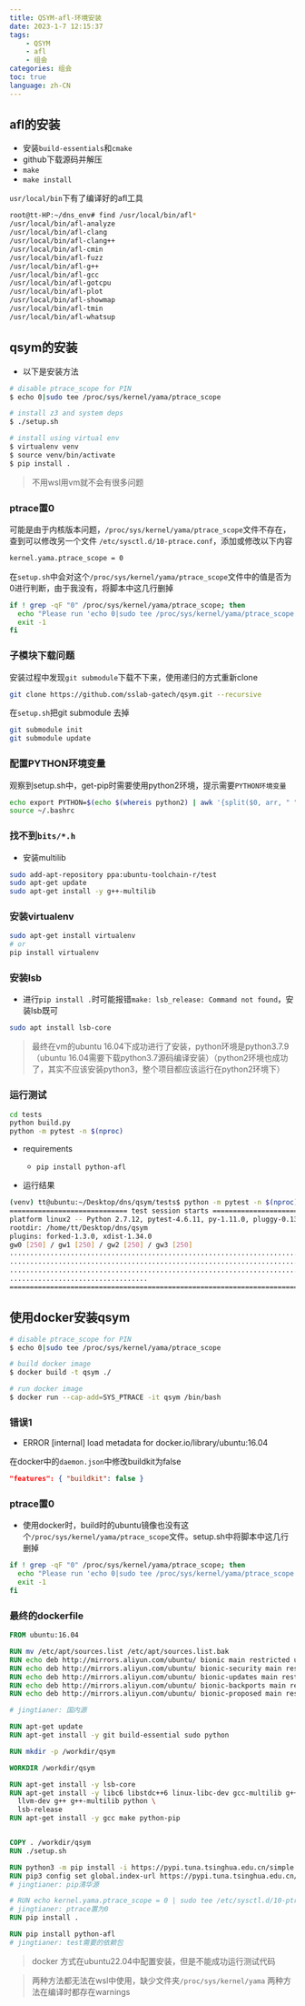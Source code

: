 ```yaml
---
title: QSYM-afl-环境安装
date: 2023-1-7 12:15:37
tags: 
    - QSYM
    - afl
    - 组会 
categories: 组会
toc: true
language: zh-CN
---
```


## afl的安装
- 安装`build-essentials`和`cmake`
- github下载源码并解压
- `make`
- `make install`

`usr/local/bin`下有了编译好的afl工具
```sh
root@tt-HP:~/dns_env# find /usr/local/bin/afl*
/usr/local/bin/afl-analyze
/usr/local/bin/afl-clang
/usr/local/bin/afl-clang++
/usr/local/bin/afl-cmin
/usr/local/bin/afl-fuzz
/usr/local/bin/afl-g++
/usr/local/bin/afl-gcc
/usr/local/bin/afl-gotcpu
/usr/local/bin/afl-plot
/usr/local/bin/afl-showmap
/usr/local/bin/afl-tmin
/usr/local/bin/afl-whatsup
```

## qsym的安装

- 以下是安装方法
```sh
# disable ptrace_scope for PIN
$ echo 0|sudo tee /proc/sys/kernel/yama/ptrace_scope

# install z3 and system deps
$ ./setup.sh

# install using virtual env
$ virtualenv venv
$ source venv/bin/activate
$ pip install .
```
> 不用wsl用vm就不会有很多问题
### ptrace置0

可能是由于内核版本问题，`/proc/sys/kernel/yama/ptrace_scope`文件不存在，查到可以修改另一个文件 `/etc/sysctl.d/10-ptrace.conf`，添加或修改以下内容

```sh
kernel.yama.ptrace_scope = 0
```

在`setup.sh`中会对这个`/proc/sys/kernel/yama/ptrace_scope`文件中的值是否为0进行判断，由于我没有，将脚本中这几行删掉
```sh
if ! grep -qF "0" /proc/sys/kernel/yama/ptrace_scope; then
  echo "Please run 'echo 0|sudo tee /proc/sys/kernel/yama/ptrace_scope'"
  exit -1
fi
```

### 子模块下载问题

安装过程中发现`git submodule`下载不下来，使用递归的方式重新clone

```sh
git clone https://github.com/sslab-gatech/qsym.git --recursive
```

在`setup.sh`把git submodule 去掉
```sh
git submodule init
git submodule update
```

### 配置PYTHON环境变量

观察到setup.sh中，get-pip时需要使用python2环境，提示需要`PYTHON环境变量`

```sh
echo export PYTHON=$(echo $(whereis python2) | awk '{split($0, arr, " "); print arr[2]}') | tee -a ~/.bashrc 
source ~/.bashrc
```

### 找不到`bits/*.h`
- 安装multilib
```sh
sudo add-apt-repository ppa:ubuntu-toolchain-r/test
sudo apt-get update
sudo apt-get install -y g++-multilib
```

### 安装virtualenv

```sh
sudo apt-get install virtualenv
# or
pip install virtualenv
```

### 安装lsb

- 进行`pip install .`时可能报错`make: lsb_release: Command not found`，安装lsb既可

```sh
sudo apt install lsb-core
```


> 最终在vm的ubuntu 16.04下成功进行了安装，python环境是python3.7.9（ubuntu 16.04需要下载python3.7源码编译安装）（python2环境也成功了，其实不应该安装python3，整个项目都应该运行在python2环境下）
>

### 运行测试
```sh
cd tests
python build.py
python -m pytest -n $(nproc)
```

- requirements
  - `pip install python-afl`

- 运行结果
```sh
(venv) tt@ubuntu:~/Desktop/dns/qsym/tests$ python -m pytest -n $(nproc)
============================= test session starts ==============================
platform linux2 -- Python 2.7.12, pytest-4.6.11, py-1.11.0, pluggy-0.13.1
rootdir: /home/tt/Desktop/dns/qsym
plugins: forked-1.3.0, xdist-1.34.0
gw0 [250] / gw1 [250] / gw2 [250] / gw3 [250]
........................................................................ [ 28%]
........................................................................ [ 57%]
........................................................................ [ 86%]
..................................                                                                                                                                                                   [100%]
======================================================================================= 250 passed in 565.71 seconds =======================================================================================
```


## 使用docker安装qsym

```sh
# disable ptrace_scope for PIN
$ echo 0|sudo tee /proc/sys/kernel/yama/ptrace_scope

# build docker image
$ docker build -t qsym ./

# run docker image
$ docker run --cap-add=SYS_PTRACE -it qsym /bin/bash
```

### 错误1
- ERROR [internal] load metadata for docker.io/library/ubuntu:16.04

在docker中的`daemon.json`中修改buildkit为false
```json
"features": { "buildkit": false }
```

### ptrace置0

- 使用docker时，build时的ubuntu镜像也没有这个`/proc/sys/kernel/yama/ptrace_scope`文件。setup.sh中将脚本中这几行删掉
```sh
if ! grep -qF "0" /proc/sys/kernel/yama/ptrace_scope; then
  echo "Please run 'echo 0|sudo tee /proc/sys/kernel/yama/ptrace_scope'"
  exit -1
fi
```

### 最终的dockerfile
```dockerfile
FROM ubuntu:16.04

RUN mv /etc/apt/sources.list /etc/apt/sources.list.bak
RUN echo deb http://mirrors.aliyun.com/ubuntu/ bionic main restricted universe multiverse >>/etc/apt/sources.list
RUN echo deb http://mirrors.aliyun.com/ubuntu/ bionic-security main restricted universe multiverse >>/etc/apt/sources.list
RUN echo deb http://mirrors.aliyun.com/ubuntu/ bionic-updates main restricted universe multiverse >>/etc/apt/sources.list
RUN echo deb http://mirrors.aliyun.com/ubuntu/ bionic-backports main restricted universe multiverse >>/etc/apt/sources.list
RUN echo deb http://mirrors.aliyun.com/ubuntu/ bionic-proposed main restricted universe multiverse >>/etc/apt/sources.list

# jingtianer: 国内源

RUN apt-get update
RUN apt-get install -y git build-essential sudo python

RUN mkdir -p /workdir/qsym

WORKDIR /workdir/qsym

RUN apt-get install -y lsb-core
RUN apt-get install -y libc6 libstdc++6 linux-libc-dev gcc-multilib g++-multilib \
  llvm-dev g++ g++-multilib python \
  lsb-release
RUN apt-get install -y gcc make python-pip


COPY . /workdir/qsym
RUN ./setup.sh

RUN python3 -m pip install -i https://pypi.tuna.tsinghua.edu.cn/simple --upgrade pip
RUN pip3 config set global.index-url https://pypi.tuna.tsinghua.edu.cn/simple
# jingtianer: pip清华源

# RUN echo kernel.yama.ptrace_scope = 0 | sudo tee /etc/sysctl.d/10-ptrace.conf
# jingtianer: ptrace置为0
RUN pip install .

RUN pip install python-afl
# jingtianer: test需要的依赖包
```

> docker 方式在ubuntu22.04中配置安装，但是不能成功运行测试代码


> 两种方法都无法在wsl中使用，缺少文件夹`/proc/sys/kernel/yama`
> 两种方法在编译时都存在warnings